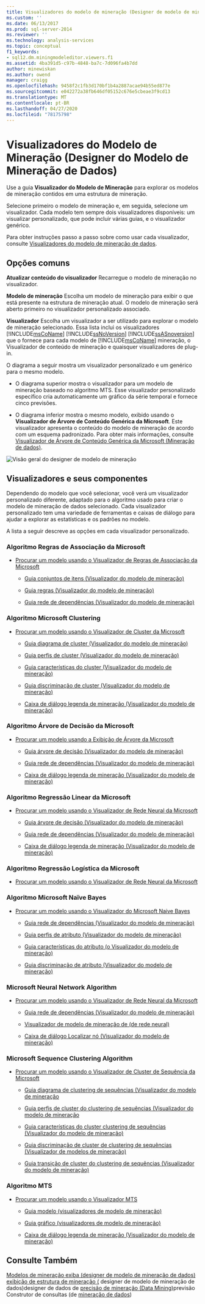 ```yaml
---
title: Visualizadores do modelo de mineração (Designer de modelo de mineração de dados) | Microsoft Docs
ms.custom: ''
ms.date: 06/13/2017
ms.prod: sql-server-2014
ms.reviewer: ''
ms.technology: analysis-services
ms.topic: conceptual
f1_keywords:
- sql12.dm.miningmodeleditor.viewers.f1
ms.assetid: 4ba391d5-c97b-4848-ba7c-7d096fa4b7dd
author: minewiskan
ms.author: owend
manager: craigg
ms.openlocfilehash: 9458f2c1fb3d170bf1b4a2887acae94b55ed877e
ms.sourcegitcommit: e042272a38fb646df05152c676e5cbeae3f9cd13
ms.translationtype: MT
ms.contentlocale: pt-BR
ms.lasthandoff: 04/27/2020
ms.locfileid: "78175798"
---
```

# <a name="mining-model-viewers-data-mining-model-designer"></a>Visualizadores do Modelo de Mineração (Designer do Modelo de Mineração de Dados)
  Use a guia **Visualizador do Modelo de Mineração** para explorar os modelos de mineração contidos em uma estrutura de mineração.

 Selecione primeiro o modelo de mineração e, em seguida, selecione um visualizador. Cada modelo tem sempre dois visualizadores disponíveis: um visualizar personalizado, que pode incluir várias guias, e o visualizador genérico.

 Para obter instruções passo a passo sobre como usar cada visualizador, consulte [Visualizadores do modelo de mineração de dados](data-mining/data-mining-model-viewers.md).

## <a name="common-options"></a>Opções comuns
 **Atualizar conteúdo do visualizador** Recarregue o modelo de mineração no visualizador.

 **Modelo de mineração** Escolha um modelo de mineração para exibir o que está presente na estrutura de mineração atual. O modelo de mineração será aberto primeiro no visualizador personalizado associado.

 **Visualizador** Escolha um visualizador a ser utilizado para explorar o modelo de mineração selecionado. Essa lista inclui os visualizadores [!INCLUDE[msCoName](../includes/msconame-md.md)] [!INCLUDE[ssNoVersion](../includes/ssnoversion-md.md)] [!INCLUDE[ssASnoversion](../includes/ssasnoversion-md.md)] que o fornece para cada modelo de [!INCLUDE[msCoName](../includes/msconame-md.md)] mineração, o Visualizador de conteúdo de mineração e quaisquer visualizadores de plug-in.

 O diagrama a seguir mostra um visualizador personalizado e um genérico para o mesmo modelo.

-   O diagrama superior mostra o visualizador para um modelo de mineração baseado no algoritmo MTS. Esse visualizador personalizado específico cria automaticamente um gráfico da série temporal e fornece cinco previsões.

-   O diagrama inferior mostra o mesmo modelo, exibido usando o **Visualizador de Árvore de Conteúdo Genérica da Microsoft**. Este visualizador apresenta o conteúdo do modelo de mineração de acordo com um esquema padronizado. Para obter mais informações, consulte [Visualizador de Árvore de Conteúdo Genérica da Microsoft &#40;Mineração de dados&#41;](microsoft-generic-content-tree-viewer-data-mining.md).

 ![Visão geral do designer de modelo de mineração](media/generic-mining-model-tab1.gif "Visão geral do designer de modelo de mineração")

## <a name="viewers-and-their-components"></a>Visualizadores e seus componentes
 Dependendo do modelo que você selecionar, você verá um visualizador personalizado diferente, adaptado para o algoritmo usado para criar o modelo de mineração de dados selecionado. Cada visualizador personalizado tem uma variedade de ferramentas e caixas de diálogo para ajudar a explorar as estatísticas e os padrões no modelo.

 A lista a seguir descreve as opções em cada visualizador personalizado.

### <a name="microsoft-association-rules-algorithm"></a>Algoritmo Regras de Associação da Microsoft

-   [Procurar um modelo usando o Visualizador de Regras de Associação da Microsoft](data-mining/browse-a-model-using-the-microsoft-association-rules-viewer.md)

    -   [Guia conjuntos de itens &#40;Visualizador do modelo de mineração&#41;](itemsets-tab-mining-model-viewer.md)

    -   [Guia regras &#40;Visualizador do modelo de mineração&#41;](rules-tab-mining-model-viewer.md)

    -   [Guia rede de dependências &#40;Visualizador do modelo de mineração&#41;](dependency-network-tab-mining-model-viewer.md)

### <a name="microsoft-clustering-algorithm"></a>Algoritmo Microsoft Clustering

-   [Procurar um modelo usando o Visualizador de Cluster da Microsoft](data-mining/browse-a-model-using-the-microsoft-cluster-viewer.md)

    -   [Guia diagrama de cluster &#40;Visualizador do modelo de mineração&#41;](cluster-diagram-tab-mining-model-viewer.md)

    -   [Guia perfis de cluster &#40;Visualizador do modelo de mineração&#41;](cluster-profiles-tab-mining-model-viewer.md)

    -   [Guia características do cluster &#40;Visualizador do modelo de mineração&#41;](cluster-characteristics-tab-mining-model-viewer.md)

    -   [Guia discriminação de cluster &#40;Visualizador do modelo de mineração&#41;](cluster-discrimination-tab-mining-model-viewer.md)

    -   [Caixa de diálogo legenda de mineração &#40;Visualizador do modelo de mineração&#41;](mining-legend-dialog-box-mining-model-viewer.md)

### <a name="microsoft-decision-tree-algorithm"></a>Algoritmo Árvore de Decisão da Microsoft

-   [Procurar um modelo usando a Exibição de Árvore da Microsoft](data-mining/browse-a-model-using-the-microsoft-tree-viewer.md)

    -   [Guia árvore de decisão &#40;Visualizador do modelo de mineração&#41;](decision-tree-tab-mining-model-viewer.md)

    -   [Guia rede de dependências &#40;Visualizador do modelo de mineração&#41;](dependency-network-tab-mining-model-viewer.md)

    -   [Caixa de diálogo legenda de mineração &#40;Visualizador do modelo de mineração&#41;](mining-legend-dialog-box-mining-model-viewer.md)

### <a name="microsoft-linear-regression-algorithm"></a>Algoritmo Regressão Linear da Microsoft

-   [Procurar um modelo usando o Visualizador de Rede Neural da Microsoft](data-mining/browse-a-model-using-the-microsoft-neural-network-viewer.md)

    -   [Guia árvore de decisão &#40;Visualizador do modelo de mineração&#41;](decision-tree-tab-mining-model-viewer.md)

    -   [Guia rede de dependências &#40;Visualizador do modelo de mineração&#41;](dependency-network-tab-mining-model-viewer.md)

    -   [Caixa de diálogo legenda de mineração &#40;Visualizador do modelo de mineração&#41;](mining-legend-dialog-box-mining-model-viewer.md)

### <a name="microsoft-logistic-regression-algorithm"></a>Algoritmo Regressão Logística da Microsoft

-   [Procurar um modelo usando o Visualizador de Rede Neural da Microsoft](data-mining/browse-a-model-using-the-microsoft-neural-network-viewer.md)

### <a name="microsoft-nave-bayes-algorithm"></a>Algoritmo Microsoft Naïve Bayes

-   [Procurar um modelo usando o Visualizador do Microsoft Naive Bayes](data-mining/browse-a-model-using-the-microsoft-naive-bayes-viewer.md)

    -   [Guia rede de dependências &#40;Visualizador do modelo de mineração&#41;](dependency-network-tab-mining-model-viewer.md)

    -   [Guia perfis de atributo &#40;Visualizador do modelo de mineração&#41;](attribute-profiles-tab-mining-model-viewer.md)

    -   [Guia características do atributo &#40;o Visualizador do modelo de mineração&#41;](attribute-characteristics-tab-mining-model-viewer.md)

    -   [Guia discriminação de atributo &#40;Visualizador do modelo de mineração&#41;](attribute-discrimination-tab-mining-model-viewer.md)

### <a name="microsoft-neural-network-algorithm"></a>Microsoft Neural Network Algorithm

-   [Procurar um modelo usando o Visualizador de Rede Neural da Microsoft](data-mining/browse-a-model-using-the-microsoft-neural-network-viewer.md)

    -   [Guia rede de dependências &#40;Visualizador do modelo de mineração&#41;](dependency-network-tab-mining-model-viewer.md)

    -   [Visualizador de modelo de mineração de &#40;de rede neural&#41;](neural-network-mining-model-viewer.md)

    -   [Caixa de diálogo Localizar nó &#40;Visualizador do modelo de mineração&#41;](find-node-dialog-box-mining-model-viewer.md)

### <a name="microsoft-sequence-clustering-algorithm"></a>Microsoft Sequence Clustering Algorithm

-   [Procurar um modelo usando o Visualizador de Cluster de Sequência da Microsoft](data-mining/browse-a-model-using-the-microsoft-sequence-cluster-viewer.md)

    -   [Guia diagrama de clustering de sequências &#40;Visualizador do modelo de mineração](sequence-clustering-cluster-diagram-tab-mining-model-viewer.md)

    -   [Guia perfis de cluster do clustering de sequências &#40;Visualizador do modelo de mineração](sequence-clustering-cluster-profiles-tab-mining-model-viewer.md)

    -   [Guia características do cluster clustering de sequências &#40;Visualizador do modelo de mineração&#41;](sequence-clustering-cluster-characteristics-tab-mining-model-viewer.md)

    -   [Guia discriminação de cluster de clustering de sequências &#40;Visualizador de modelos de mineração&#41;](sequence-clustering-cluster-discrimination-tab-mining-model-viewer.md)

    -   [Guia transição de cluster do clustering de sequências &#40;Visualizador do modelo de mineração&#41;](sequence-clustering-cluster-transition-tab-mining-model-viewer.md)

### <a name="microsoft-time-series-algorithm"></a>Algoritmo MTS

-   [Procurar um modelo usando o Visualizador MTS](data-mining/browse-a-model-using-the-microsoft-time-series-viewer.md)

    -   [Guia modelo &#40;visualizadores de modelo de mineração&#41;](model-tab-mining-model-viewers.md)

    -   [Guia gráfico &#40;visualizadores de modelo de mineração&#41;](chart-tab-mining-model-viewers.md)

    -   [Caixa de diálogo legenda de mineração &#40;Visualizador do modelo de mineração&#41;](mining-legend-dialog-box-mining-model-viewer.md)

## <a name="see-also"></a>Consulte Também
 [Modelos de mineração exiba &#40;designer de modelo de mineração de dados&#41;](mining-models-view-data-mining-model-designer.md) [exibição de estrutura de mineração &#40;](mining-structure-view-data-mining-model-designer.md) designer de modelo de mineração de dados&#41;designer de dados de [precisão de mineração &#40;Data Mining](mining-accuracy-chart-designer-data-mining.md)&#41;previsão Construtor de consultas &#40;de [mineração de dados](prediction-query-builder-data-mining.md)&#41;


